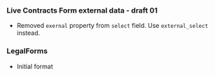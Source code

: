 ### Live Contracts Form external data - draft 01

* Removed `exernal` property from `select` field. Use `external_select` instead.

### LegalForms

* Initial format
